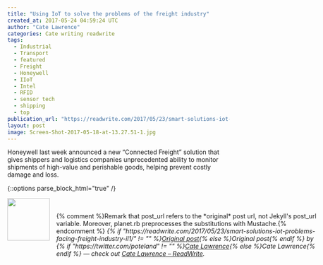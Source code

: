 ```yaml
---
title: "Using IoT to solve the problems of the freight industry"
created_at: 2017-05-24 04:59:24 UTC
author: "Cate Lawrence"
categories: Cate writing readwrite
tags: 
  - Industrial
  - Transport
  - featured
  - Freight
  - Honeywell
  - IIoT
  - Intel
  - RFID
  - sensor tech
  - shipping
  - top
publication_url: "https://readwrite.com/2017/05/23/smart-solutions-iot-problems-facing-freight-industry-il1/"
layout: post
image: Screen-Shot-2017-05-18-at-13.27.51-1.jpg
---
```

Honeywell last week announced a new “Connected Freight” solution that gives shippers and logistics companies unprecedented ability to monitor shipments of high-value and perishable goods, helping prevent costly damage and loss.


{::options parse_block_html="true" /}
<div class="author">
   <img src="https://www.rss-specifications.com/rss-spec-rss.gif" style="width: 96px; height: 96;">
   <span style="position: absolute; padding: 32px 15px;">{% comment %}Remark that post_url refers to the *original* post url, not Jekyll's post_url variable. Moreover, planet.rb preprocesses the substitutions with Mustache.{% endcomment %}
      <i>{% if "https://readwrite.com/2017/05/23/smart-solutions-iot-problems-facing-freight-industry-il1/" != "" %}<a href="https://readwrite.com/2017/05/23/smart-solutions-iot-problems-facing-freight-industry-il1/">Original post</a>{% else %}Original post{% endif %} by {% if "https://twitter.com/poteland" != "" %}<a href="https://twitter.com/poteland">Cate Lawrence</a>{% else %}Cate Lawrence{% endif %} &mdash; check out <a href="https://readwrite.com">Cate Lawrence – ReadWrite</a>.</i>
  </span>
</div>
